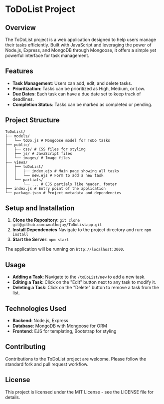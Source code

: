 # ToDoList Project

## Overview
The ToDoList project is a web application designed to help users manage their tasks efficiently. Built with JavaScript and leveraging the power of Node.js, Express, and MongoDB through Mongoose, it offers a simple yet powerful interface for task management.

## Features
- **Task Management**: Users can add, edit, and delete tasks.
- **Prioritization**: Tasks can be prioritized as High, Medium, or Low.
- **Due Dates**: Each task can have a due date set to keep track of deadlines.
- **Completion Status**: Tasks can be marked as completed or pending.

## Project Structure

```
ToDoList/
├── models/
│   └── toDo.js # Mongoose model for ToDo tasks
├── public/
│   ├── css/ # CSS files for styling
│   ├── js/ # JavaScript files
│   └── images/ # Image files
├── views/
│   ├── toDoList/
│   │   ├── index.ejs # Main page showing all tasks
│   │   └── new.ejs # Form to add a new task
│   └── partials/
│       └── ... # EJS partials like header, footer
├── index.js # Entry point of the application
└── package.json # Project metadata and dependencies
```


## Setup and Installation
1. **Clone the Repository**: `git clone git@github.com:wmalhojay/ToDoListapp.git`
2. **Install Dependencies**
      Navigate to the project directory and run: `npm install`
3. **Start the Server**: `npm start`

The application will be running on `http://localhost:3000`.

## Usage
- **Adding a Task**: Navigate to the `/toDoList/new` to add a new task.
- **Editing a Task**: Click on the "Edit" button next to any task to modify it.
- **Deleting a Task**: Click on the "Delete" button to remove a task from the list.

## Technologies Used
- **Backend**: Node.js, Express
- **Database**: MongoDB with Mongoose for ORM
- **Frontend**: EJS for templating, Bootstrap for styling

## Contributing
Contributions to the ToDoList project are welcome. Please follow the standard fork and pull request workflow.

## License
This project is licensed under the MIT License - see the LICENSE file for details.